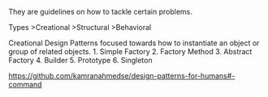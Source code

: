They are  guidelines on how to tackle certain problems. 

Types
    >Creational
    >Structural
    >Behavioral

Creational Design Patterns
    focused towards how to instantiate an object or group of related objects.
        1. Simple Factory
        2. Factory Method
        3. Abstract Factory
        4. Builder
        5. Prototype
        6. Singleton


https://github.com/kamranahmedse/design-patterns-for-humans#-command

